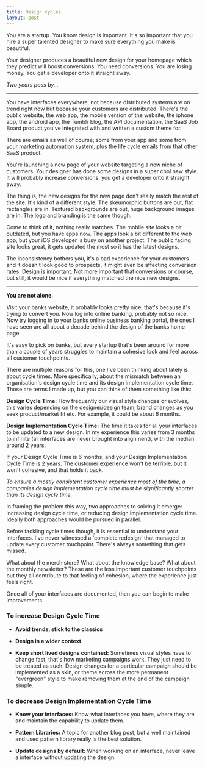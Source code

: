 ```yaml
---
title: Design cycles
layout: post
---
```


You are a startup. You know design is important. It's so important that you hire a super talented designer to make sure everything you make is beautiful.

Your designer produces a beautiful new design for your homepage which they predict will boost conversions. You need conversions. You are losing money. You get a developer onto it straight away.

<!--more-->

_Two years pass by..._

********************************************

You have interfaces everywhere, not because distributed systems are on trend right now but because your customers are distributed. There's the public website, the web app, the mobile version of the website, the iphone app, the android app, the Tumblr blog, the API documentation, the SaaS Job Board product you've integrated with and written a custom theme for.

There are emails as well of course; some from your app and some from your marketing automation system, plus the life cycle emails from that other SaaS product.

You're launching a new page of your website targeting a new niche of customers. Your designer has done some designs in a super cool new style. It will probably increase conversions, you get a developer onto it straight away.

The thing is, the new designs for the new page don't really match the rest of the site. It's kind of a different style. The skeumorphic buttons are out, flat rectangles are in. Textured backgrounds are out, huge background images are in. The logo and branding is the same though.

Come to think of it, nothing really matches. The mobile site looks a bit outdated, but you have apps now. The apps look a bit different to the web app, but your iOS developer is busy on another project. The public facing site looks great, it gets updated the most so it has the latest designs.

The inconsistency bothers you, it's a bad experience for your customers and it doesn't look good to prospects, it might even be affecting conversion rates. Design is important. Not more important that conversions or course, but still, it would be nice if everything matched the nice new designs.

********************************************

**You are not alone.**

Visit your banks website, it probably looks pretty nice, that's because it's trying to convert you. Now log into online banking, probably not so nice. Now try logging in to your banks online business banking portal, the ones I have seen are all about a decade behind the design of the banks home page.

It's easy to pick on banks, but every startup that's been around for more than a couple of years struggles to maintain a cohesive look and feel across all customer touchpoints.

There are multiple reasons for this, one I've been thinking about lately is about cycle times. More specifically, about the mismatch between an organisation's design cycle time and its design implementation cycle time. Those are terms I made up, but you can think of them something like this:

**Design Cycle Time:** How frequently our visual style changes or evolves, this varies depending on the designer/design team, brand changes as you seek product/market fit etc. For example, it could be about 6 months.

**Design Implementation Cycle Time:** The time it takes for all your interfaces to be updated to a new design. In my experience this varies from 3 months to infinite (all interfaces are never brought into alignment), with the median around 2 years.

If your Design Cycle Time is 6 months, and your Design Implementation Cycle Time is 2 years. The customer experience won't be terrible, but it won't cohesive, and that holds it back.

<div class="blockquote">
  <em>To ensure a mostly consistent customer experience most of the time, a companies design implementation cycle time must be significantly shorter than its design cycle time.</em>
</div>

In framing the problem this way, two approaches to solving it emerge: increasing design cycle time, or reducing design implementation cycle time. Ideally both approaches would be pursued in parallel.

Before tackling cycle times though, it is essential to understand your interfaces. I've never witnessed a 'complete redesign' that managed to update every customer touchpoint. There's always something that gets missed.

What about the merch store? What about the knowledge base? What about the monthly newsletter? These are the less important customer touchpoints but they all contribute to that feeling of cohesion, where the experience just feels right.

Once all of your interfaces are documented, then you can begin to make improvements.

### To increase Design Cycle Time

- **Avoid trends, stick to the classics**

- **Design in a wider context**

- **Keep short lived designs contained:** Sometimes visual styles have to change fast, that's how marketing campaigns work. They just need to be treated as such. Design changes for a particular campaign should be implemented as a skin, or theme across the more permanent "evergreen" style to make removing them at the end of the campaign simple.

### To decrease Design Implementation Cycle Time

- **Know your interfaces:** Know what interfaces you have, where they are and maintain the capability to update them.

- **Pattern Libraries:** A topic for another blog post, but a well maintained and used pattern library really is the best solution.

- **Update designs by default:** When working on an interface, never leave a interface without updating the design.